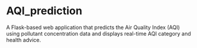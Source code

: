 # AQI_prediction
A Flask-based web application that predicts the Air Quality Index (AQI) using pollutant concentration data and displays real-time AQI category and health advice.
